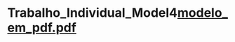 # Trabalho_Individual_Model4[modelo_em_pdf.pdf](https://github.com/rayane1705/Trabalho_Individual_Model4/files/10446803/modelo_em_pdf.pdf)
